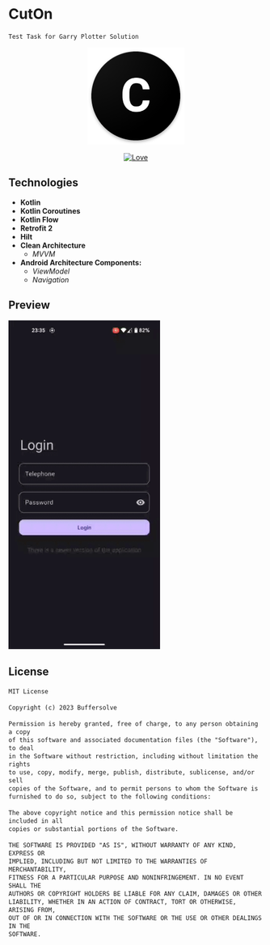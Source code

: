 # CutOn
```
Test Task for Garry Plotter Solution
```
<div align="center">

[![Logo](https://github.com/Buffersolve/CutOn/blob/main/app/src/main/res/mipmap-xxxhdpi/ic_launcher.png)](https://github.com/Buffersolve/CutOn) 

[![Love](https://img.shields.io/badge/Made-With%20LOVE-red?style=flat-square)](https://github.com/Buffersolve)

</div>

## Technologies
+ **Kotlin**
+ **Kotlin Coroutines**
+ **Kotlin Flow**
+ **Retrofit 2**
+ **Hilt**
+ **Clean Architecture**
  + *MVVM*
+ **Android Architecture Components:**
  + *ViewModel*  
  + *Navigation*

## Preview

<img width="300" src="https://github.com/Buffersolve/CutOn/blob/main/app/src/main/preview.gif" />

## License
```
MIT License

Copyright (c) 2023 Buffersolve

Permission is hereby granted, free of charge, to any person obtaining a copy
of this software and associated documentation files (the "Software"), to deal
in the Software without restriction, including without limitation the rights
to use, copy, modify, merge, publish, distribute, sublicense, and/or sell
copies of the Software, and to permit persons to whom the Software is
furnished to do so, subject to the following conditions:

The above copyright notice and this permission notice shall be included in all
copies or substantial portions of the Software.

THE SOFTWARE IS PROVIDED "AS IS", WITHOUT WARRANTY OF ANY KIND, EXPRESS OR
IMPLIED, INCLUDING BUT NOT LIMITED TO THE WARRANTIES OF MERCHANTABILITY,
FITNESS FOR A PARTICULAR PURPOSE AND NONINFRINGEMENT. IN NO EVENT SHALL THE
AUTHORS OR COPYRIGHT HOLDERS BE LIABLE FOR ANY CLAIM, DAMAGES OR OTHER
LIABILITY, WHETHER IN AN ACTION OF CONTRACT, TORT OR OTHERWISE, ARISING FROM,
OUT OF OR IN CONNECTION WITH THE SOFTWARE OR THE USE OR OTHER DEALINGS IN THE
SOFTWARE.
```
